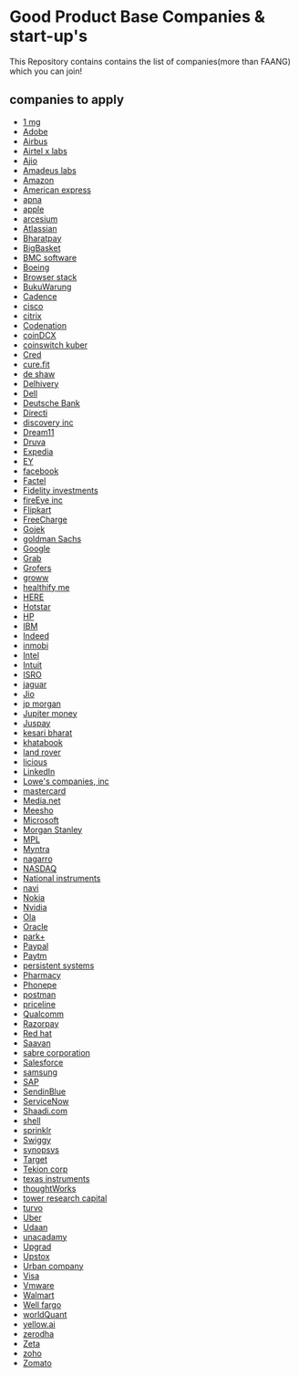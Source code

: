 
# Good Product Base Companies & start-up's 

This Repository contains contains the list of companies(more than FAANG) which you can join!




## companies to apply

* [1 mg](https://www.1mg.com/jobs)  
* [Adobe](https://www.adobe.com/careers.html)  
* [Airbus](https://www.airbus.com/careers.html)  
* [Airtel x labs](https://careers.airtel.com/)  
* [Ajio](https://www.ajio.com/ajio-careers)  
* [Amadeus labs]()  
* [Amazon]()  
* [American express]()  
* [apna]()  
* [apple]()  
* [arcesium]()  
* [Atlassian]()  
* [Bharatpay]()  
* [BigBasket]()  
* [BMC software]()  
* [Boeing]()  
* [Browser stack]()  
* [BukuWarung]()  
* [Cadence]()  
* [cisco]()  
* [citrix]()  
* [Codenation]()  
* [coinDCX]()  
* [coinswitch kuber]()  
* [Cred]()  
* [cure.fit]()  
* [de shaw]()  
* [Delhivery]()  
* [Dell]()  
* [Deutsche Bank]()  
* [Directi]()  
* [discovery inc]()  
* [Dream11]()  
* [Druva]()  
* [Expedia]()  
* [EY]()  
* [facebook]()  
* [Factel]()  
* [Fidelity investments]()  
* [fireEye inc]()  
* [Flipkart]()  
* [FreeCharge]()  
* [Gojek]()  
* [goldman Sachs]()  
* [Google]()  
* [Grab]()  
* [Grofers]()  
* [groww]()  
* [healthify me]()  
* [HERE]()  
* [Hotstar]()  
* [HP]()  
* [IBM]()  
* [Indeed]()  
* [inmobi]()  
* [Intel]()  
* [Intuit]()  
* [ISRO]()  
* [jaguar]()  
* [Jio]()  
* [jp morgan]()    
* [Jupiter money]()  
* [Juspay]()  
* [kesari bharat]()  
* [khatabook]()  
* [land rover]()  
* [licious]()  
* [LinkedIn]()  
* [Lowe's companies, inc]()  
* [mastercard]()  
* [Media.net]()  
* [Meesho]()  
* [Microsoft]()  
* [Morgan Stanley]()  
* [MPL]()    
* [Myntra]()  
* [nagarro]()  
* [NASDAQ]()  
* [National instruments]()  
* [navi]()    
* [Nokia]()  
* [Nvidia]()  
* [Ola]()  
* [Oracle]()  
* [park+]()  
* [Paypal]()  
* [Paytm]()  
* [persistent systems]()  
* [Pharmacy]()  
* [Phonepe]()  
* [postman]()  
* [priceline]()  
* [Qualcomm]()  
* [Razorpay]()  
* [Red hat]()  
* [Saavan]()  
* [sabre corporation]()  
* [Salesforce]()  
* [samsung]()  
* [SAP]()  
* [SendinBlue]()  
* [ServiceNow]()  
* [Shaadi.com]()  
* [shell]()  
* [sprinklr]()  
* [Swiggy]()  
* [synopsys]()  
* [Target]()  
* [Tekion corp]()  
* [texas instruments]()  
* [thoughtWorks]()  
* [tower research capital]()  
* [turvo]()  
* [Uber]()  
* [Udaan]()  
* [unacadamy]()  
* [Upgrad]()  
* [Upstox]()  
* [Urban company]()  
* [Visa]()  
* [Vmware]()  
* [Walmart]()  
* [Well fargo]()  
* [worldQuant]()  
* [yellow.ai]()  
* [zerodha]()  
* [Zeta]()  
* [zoho]()   
* [Zomato]()  









































































































































































































































































































































































































































































































































































































































































































































































































































































































  
